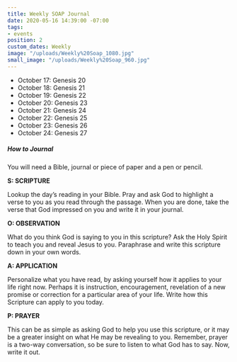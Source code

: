 ```yaml
---
title: Weekly SOAP Journal
date: 2020-05-16 14:39:00 -07:00
tags:
- events
position: 2
custom_dates: Weekly
image: "/uploads/Weekly%20Soap_1080.jpg"
small_image: "/uploads/Weekly%20Soap_960.jpg"
---
```


* October 17: Genesis 20
* October 18: Genesis 21
* October 19: Genesis 22
* October 20: Genesis 23
* October 21: Genesis 24
* October 22: Genesis 25
* October 23: Genesis 26
* October 24: Genesis 27

##### How to Journal

You will need a Bible, journal or piece of paper and a pen or pencil.

**S: SCRIPTURE**

Lookup the day’s reading in your Bible. Pray and ask God to highlight a verse to you as you read through the passage. When you are done, take the verse that God impressed on you and write it in your journal.

**O: OBSERVATION**

What do you think God is saying to you in this scripture? Ask the Holy Spirit to teach you and reveal Jesus to you. Paraphrase and write this scripture down in your own words.

**A: APPLICATION**

Personalize what you have read, by asking yourself how it applies to your life right now. Perhaps it is instruction, encouragement, revelation of a new promise or correction for a particular area of your life. Write how this Scripture can apply to you today.

**P: PRAYER**

This can be as simple as asking God to help you use this scripture, or it may be a greater insight on what He may be revealing to you. Remember, prayer is a two-way conversation, so be sure to listen to what God has to say. Now, write it out.